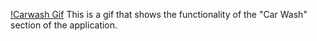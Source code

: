 [!Carwash Gif](https://i.imgur.com/5Tkdkjy.gif)
This is a gif that shows the functionality of the "Car Wash" section of the application. 
